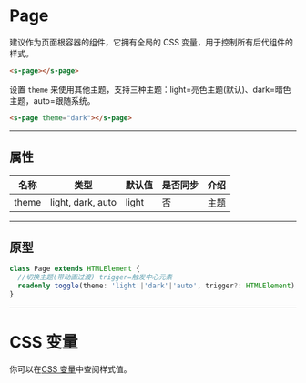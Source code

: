 # Page

建议作为页面根容器的组件，它拥有全局的 CSS 变量，用于控制所有后代组件的样式。

```html
<s-page></s-page>
```
设置 `theme` 来使用其他主题，支持三种主题：light=亮色主题(默认)、dark=暗色主题，auto=跟随系统。

```html
<s-page theme="dark"></s-page>
```

---

## 属性

| 名称  | 类型               | 默认值 | 是否同步 | 介绍 |
| ----- | ----------------- | ------ | ------- | ---- |
| theme | light, dark, auto | light  | 否      | 主题 |

---

## 原型

```ts
class Page extends HTMLElement {
  //切换主题(带动画过渡) trigger=触发中心元素
  readonly toggle(theme: 'light'|'dark'|'auto', trigger?: HTMLElement): void
}
```

---

# CSS 变量

你可以在[CSS 变量](/style/css-var)中查阅样式值。